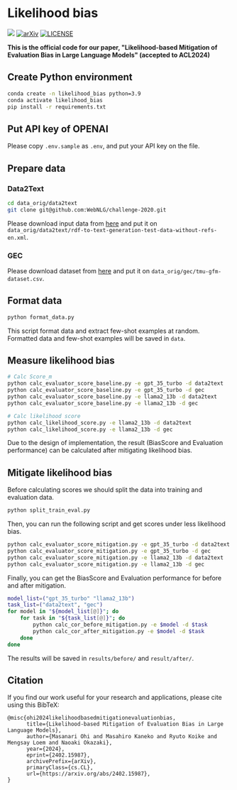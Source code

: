 # Likelihood bias

![](https://img.shields.io/badge/Made_with-python-blue.svg)
[![arXiv](https://img.shields.io/badge/arXiv-2307.11729-b31b1b.svg)](https://arxiv.org/pdf/2402.15987)
[![LICENSE](https://img.shields.io/badge/License-Apache--2.0-green.svg)](./LICENSE)

**This is the official code for our paper, "Likelihood-based Mitigation of Evaluation Bias in Large Language Models" (accepted to ACL2024)**

## Create Python environment

```bash
conda create -n likelihood_bias python=3.9
conda activate likelihood_bias
pip install -r requirements.txt
```

## Put API key of OPENAI

Please copy `.env.sample` as `.env`, and put your API key on the file.

## Prepare data

### Data2Text

```bash
cd data_orig/data2text
git clone git@github.com:WebNLG/challenge-2020.git
```

Please download input data from [here](https://gitlab.com/shimorina/webnlg-dataset/-/blob/master/release_v3.0/en/test/rdf-to-text-generation-test-data-without-refs-en.xml) and put it on `data_orig/data2text/rdf-to-text-generation-test-data-without-refs-en.xml`.

### GEC

Please download dataset from [here](https://github.com/tmu-nlp/TMU-GFM-Dataset/blob/main/tmu-gfm-dataset.csv) and put it on `data_orig/gec/tmu-gfm-dataset.csv`.

## Format data

```bash
python format_data.py
```

This script format data and extract few-shot examples at random.
Formatted data and few-shot examples will be saved in `data`.

## Measure likelihood bias

```bash
# Calc Score_m
python calc_evaluator_score_baseline.py -e gpt_35_turbo -d data2text
python calc_evaluator_score_baseline.py -e gpt_35_turbo -d gec
python calc_evaluator_score_baseline.py -e llama2_13b -d data2text
python calc_evaluator_score_baseline.py -e llama2_13b -d gec

# Calc likelihood score
python calc_likelihood_score.py -e llama2_13b -d data2text
python calc_likelihood_score.py -e llama2_13b -d gec
```

Due to the design of implementation, the result (BiasScore and Evaluation performance) can be calculated after mitigating likelihood bias.

## Mitigate likelihood bias

Before calculating scores we should split the data into training and evaluation data.

```bash
python split_train_eval.py
```

Then, you can run the following script and get scores under less likelihood bias.

```bash
python calc_evaluator_score_mitigation.py -e gpt_35_turbo -d data2text
python calc_evaluator_score_mitigation.py -e gpt_35_turbo -d gec
python calc_evaluator_score_mitigation.py -e llama2_13b -d data2text
python calc_evaluator_score_mitigation.py -e llama2_13b -d gec
```

Finally, you can get the BiasScore and Evaluation performance for before and after mitigation.

```bash
model_list=("gpt_35_turbo" "llama2_13b")
task_list=("data2text", "gec")
for model in "${model_list[@]}"; do
    for task in "${task_list[@]}"; do
        python calc_cor_before_mitigation.py -e $model -d $task
        python calc_cor_after_mitigation.py -e $model -d $task
    done
done
```

The results will be saved in `results/before/` and `result/after/`.

## Citation

If you find our work useful for your research and applications, please cite using this BibTeX:

```
@misc{ohi2024likelihoodbasedmitigationevaluationbias,
      title={Likelihood-based Mitigation of Evaluation Bias in Large Language Models}, 
      author={Masanari Ohi and Masahiro Kaneko and Ryuto Koike and Mengsay Loem and Naoaki Okazaki},
      year={2024},
      eprint={2402.15987},
      archivePrefix={arXiv},
      primaryClass={cs.CL},
      url={https://arxiv.org/abs/2402.15987}, 
}
```